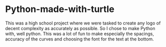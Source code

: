 # Python-made-with-turtle
This was a high school project where we were tasked to create any logo of decent complexity as accurately as possible. So I chose to make Python with, well python. This was a lot of fun to make especially the spacings, accuracy of the curves and choosing the font for the text at the bottom.

